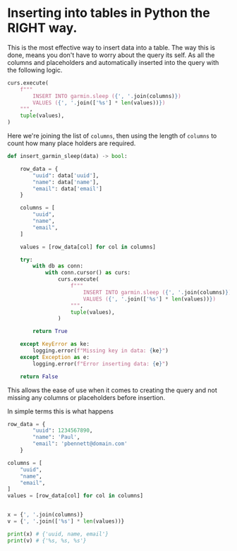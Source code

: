 # Inserting into tables in Python the RIGHT way.

This is the most effective way to insert data into a table. The way this is done, means you don't have to worry about the query its self. As all the columns and placeholders and automatically inserted into the query with the following logic.

```python
curs.execute(
    f"""
        INSERT INTO garmin.sleep ({', '.join(columns)})
        VALUES ({', '.join(['%s'] * len(values))})
    """,
    tuple(values),
)
```

Here we're joining the list of `columns`, then using the length of `columns` to count how many place holders are required.

```python
def insert_garmin_sleep(data) -> bool:

    row_data = {
        "uuid": data['uuid'],
        "name": data['name'],
        "email": data['email']
    }

    columns = [
        "uuid",
        "name",
        "email",
    ]

    values = [row_data[col] for col in columns]

    try:
        with db as conn:
            with conn.cursor() as curs:
                curs.execute(
                    f"""
                        INSERT INTO garmin.sleep ({', '.join(columns)})
                        VALUES ({', '.join(['%s'] * len(values))})
                    """,
                    tuple(values),
                )

        return True

    except KeyError as ke:
        logging.error(f"Missing key in data: {ke}")
    except Exception as e:
        logging.error(f"Error inserting data: {e}")

    return False
```

This allows the ease of use when it comes to creating the query and not missing any columns or placeholders before insertion.

In simple terms this is what happens

```python
row_data = {
        "uuid": 1234567890,
        "name": 'Paul',
        "email": 'pbennett@domain.com'
    }

columns = [
    "uuid",
    "name",
    "email",
]
values = [row_data[col] for col in columns]


x = {', '.join(columns)}
v = {', '.join(['%s'] * len(values))}

print(x) # {'uuid, name, email'}
print(v) # {'%s, %s, %s'}
```
